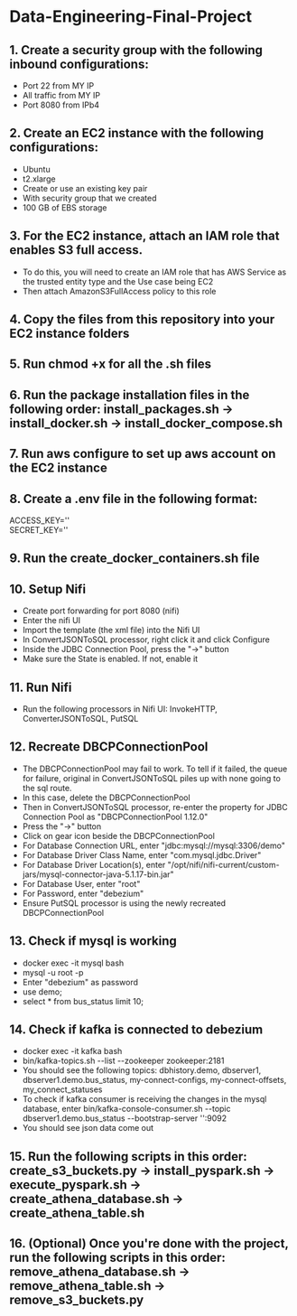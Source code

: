 # Data-Engineering-Final-Project

## 1. Create a security group with the following inbound configurations:
  - Port 22 from MY IP
  - All traffic from MY IP
  - Port 8080 from IPb4
## 2. Create an EC2 instance with the following configurations:
  - Ubuntu
  - t2.xlarge
  - Create or use an existing key pair
  - With security group that we created
  - 100 GB of EBS storage
## 3. For the EC2 instance, attach an IAM role that enables S3 full access.
  - To do this, you will need to create an IAM role that has AWS Service as the trusted entity type and the Use case being EC2
  - Then attach AmazonS3FullAccess policy to this role
## 4. Copy the files from this repository into your EC2 instance folders
## 5. Run chmod +x <shell script> for all the .sh files
## 6. Run the package installation files in the following order: install_packages.sh -> install_docker.sh -> install_docker_compose.sh
## 7. Run aws configure to set up aws account on the EC2 instance
## 8. Create a .env file in the following format:
  ACCESS_KEY=''
  <br>SECRET_KEY=''
## 9. Run the create_docker_containers.sh file
## 10. Setup Nifi
  - Create port forwarding for port 8080 (nifi)
  - Enter the nifi UI
  - Import the template (the xml file) into the Nifi UI
  - In ConvertJSONToSQL processor, right click it and click Configure
  - Inside the JDBC Connection Pool, press the "->" button
  - Make sure the State is enabled. If not, enable it
## 11. Run Nifi
  - Run the following processors in Nifi UI: InvokeHTTP, ConverterJSONToSQL, PutSQL
## 12. Recreate DBCPConnectionPool
  - The DBCPConnectionPool may fail to work. To tell if it failed, the queue for failure, original in ConvertJSONToSQL piles up with none going to the sql route.
  - In this case, delete the DBCPConnectionPool
  - Then in ConvertJSONToSQL processor, re-enter the property for JDBC Connection Pool as "DBCPConnectionPool 1.12.0"
  - Press the "->" button
  - Click on gear icon beside the DBCPConnectionPool
  - For Database Connection URL, enter "jdbc:mysql://mysql:3306/demo"
  - For Database Driver Class Name, enter "com.mysql.jdbc.Driver"
  - For Database Driver Location(s), enter "/opt/nifi/nifi-current/custom-jars/mysql-connector-java-5.1.17-bin.jar"
  - For Database User, enter "root"
  - For Password, enter "debezium"
  - Ensure PutSQL processor is using the newly recreated DBCPConnectionPool
## 13. Check if mysql is working
  - docker exec -it mysql bash
  - mysql -u root -p
  - Enter "debezium" as password
  - use demo;
  - select * from bus_status limit 10;
## 14. Check if kafka is connected to debezium
  - docker exec -it kafka bash
  - bin/kafka-topics.sh --list --zookeeper zookeeper:2181
  - You should see the following topics: dbhistory.demo, dbserver1, dbserver1.demo.bus_status, my-connect-configs, my-connect-offsets, my_connect_statuses
  - To check if kafka consumer is receiving the changes in the mysql database, enter bin/kafka-console-consumer.sh --topic dbserver1.demo.bus_status --bootstrap-server '<kafka container_id>':9092
  - You should see json data come out
## 15. Run the following scripts in this order: create_s3_buckets.py -> install_pyspark.sh -> execute_pyspark.sh -> create_athena_database.sh -> create_athena_table.sh
## 16. (Optional) Once you're done with the project, run the following scripts in this order: remove_athena_database.sh -> remove_athena_table.sh -> remove_s3_buckets.py
